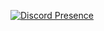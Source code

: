 [![Discord Presence](https://lanyard.cnrad.dev/api/1177627178389741568)](https://discord.com/users/1177627178389741568)
